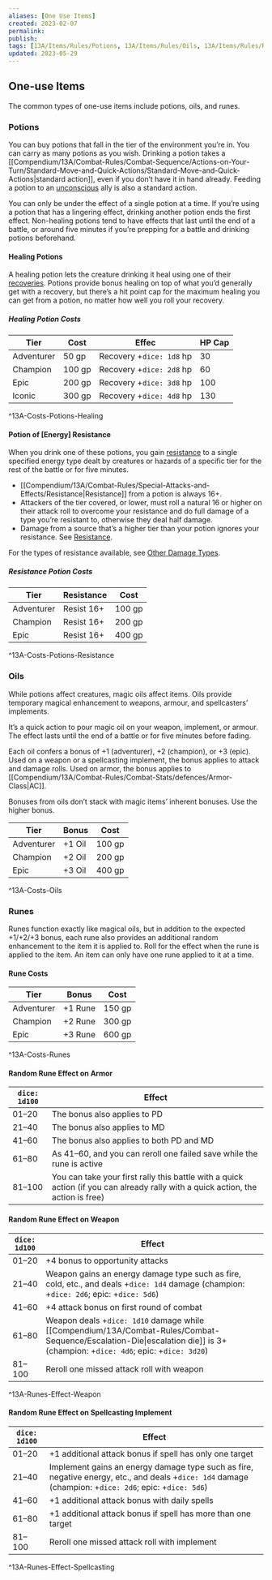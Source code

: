 ```yaml
---
aliases: [One Use Items]
created: 2023-02-07
permalink: 
publish: 
tags: [13A/Items/Rules/Potions, 13A/Items/Rules/Oils, 13A/Items/Rules/Runes, 13A/Items/Rules/One-Use]
updated: 2023-05-29
---
```


## One-use Items

The common types of one-use items include potions, oils, and runes.

### Potions

You can buy potions that fall in the tier of the environment you’re in. You can carry as many potions as you wish. Drinking a potion takes a [[Compendium/13A/Combat-Rules/Combat-Sequence/Actions-on-Your-Turn/Standard-Move-and-Quick-Actions/Standard-Move-and-Quick-Actions|standard action]], even if you don’t have it in hand already. Feeding a potion to an [unconscious](Compendium/13A/Combat-Rules/Damage-and-Healing/Unconscious.md) ally is also a standard action.

You can only be under the effect of a single potion at a time. If you’re using a potion that has a lingering effect, drinking another potion ends the first effect. Non-healing potions tend to have effects that last until the end of a battle, or around five minutes if you’re prepping for a battle and drinking potions beforehand.

#### Healing Potions

A healing potion lets the creature drinking it heal using one of their [recoveries](Compendium/13A/Combat-Rules/Damage-and-Healing/Recoveries.md). Potions provide bonus healing on top of what you’d generally get with a recovery, but there’s a hit point cap for the maximum healing you can get from a potion, no matter how well you roll your recovery.

##### Healing Potion Costs

| Tier       | Cost   | Effec            | HP Cap |
| ---------- | ------ | ---------------- | ------ |
| Adventurer | 50 gp  | Recovery +`dice: 1d8` hp | 30     |
| Champion   | 100 gp | Recovery +`dice: 2d8` hp | 60     |
| Epic       | 200 gp | Recovery +`dice: 3d8` hp | 100    |
| Iconic     | 300 gp | Recovery +`dice: 4d8` hp | 130    |      
^13A-Costs-Potions-Healing

#### Potion of [Energy] Resistance

When you drink one of these potions, you gain [resistance](Compendium/13A/Combat-Rules/Special-Attacks-and-Effects/Resistance.md) to a single specified energy type dealt by creatures or hazards of a specific tier for the rest of the battle or for five minutes. 
- [[Compendium/13A/Combat-Rules/Special-Attacks-and-Effects/Resistance|Resistance]] from a potion is always 16+. 
- Attackers of the tier covered, or lower, must roll a natural 16 or higher on their attack roll to overcome your resistance and do full damage of a type you’re resistant to, otherwise they deal half damage. 
- Damage from a source that’s a higher tier than your potion ignores your resistance. See [Resistance](Compendium/13A/Combat-Rules/Special-Attacks-and-Effects/Resistance.md). 

For the types of resistance available, see [Other Damage Types](Compendium/13A/Combat-Rules/Combat-Stats/Other-Damage-Types.md).

##### Resistance Potion Costs

| Tier | Resistance | Cost   |
| ---- | ---------- | ------ |
| Adventurer     | Resist 16+ | 100 gp |
| Champion      | Resist 16+ | 200 gp |
|   Epic   | Resist 16+ | 400 gp |      
^13A-Costs-Potions-Resistance

### Oils

While potions affect creatures, magic oils affect items. Oils provide temporary magical enhancement to weapons, armour, and spellcasters’ implements.

It’s a quick action to pour magic oil on your weapon, implement, or armour. The effect lasts until the end of a battle or for five minutes before fading.

Each oil confers a bonus of +1 (adventurer), +2 (champion), or +3 (epic). Used on a weapon or a spellcasting implement, the bonus applies to attack and damage rolls. Used on armor, the bonus applies to [[Compendium/13A/Combat-Rules/Combat-Stats/defences/Armor-Class|AC]].

Bonuses from oils don’t stack with magic items’ inherent bonuses. Use the higher bonus.

| Tier 	| Bonus 	| Cost 	|  
|---	|---	|---	|  
| Adventurer 	| +1 Oil 	| 100 gp 	|  
| Champion 	| +2 Oil 	| 200 gp 	|  
| Epic 	| +3 Oil 	| 400 gp 	|  
^13A-Costs-Oils

### Runes

Runes function exactly like magical oils, but in addition to the expected +1/+2/+3 bonus, each rune also provides an additional random enhancement to the item it is applied to. Roll for the effect when the rune is applied to the item. An item can only have one rune applied to it at a time.

#### Rune Costs

| Tier 	| Bonus 	| Cost 	|  
|---	|---	|---	|  
| Adventurer 	| +1 Rune 	| 150 gp 	|  
| Champion 	| +2 Rune 	| 300 gp 	|  
| Epic 	| +3 Rune 	| 600 gp  	|  
^13A-Costs-Runes

#### Random Rune Effect on Armor

| `dice: 1d100` 	| Effect 	|  
|---	|---	|  
| 01–20 	| The bonus also applies to PD 	|  
| 21–40 	| The bonus also applies to MD 	|  
| 41–60 	| The bonus also applies to both PD and MD 	|  
| 61–80 	| As 41–60, and you can reroll one failed save while the rune is active 	|  
| 81–100 	| You can take your first rally this battle with a quick action (if you can already rally with a quick action, the action is free) 	|

#### Random Rune Effect on Weapon

| `dice: 1d100` 	| Effect 	|  
|---	|---	|  
| 01–20 	| +4 bonus to opportunity attacks 	|  
| 21–40 	| Weapon gains an energy damage type such as fire, cold, etc., and deals +`dice: 1d4` damage (champion: +`dice: 2d6`; epic: +`dice: 5d6`) 	|  
| 41–60 	| +4 attack bonus on first round of combat 	|  
| 61–80 	| Weapon deals +`dice: 1d10` damage while [[Compendium/13A/Combat-Rules/Combat-Sequence/Escalation-Die\|escalation die]] is 3+ (champion: +`dice: 4d6`; epic: +`dice: 3d20`) 	|  
| 81–100 | Reroll one missed attack roll with weapon |  
^13A-Runes-Effect-Weapon

#### Random Rune Effect on Spellcasting Implement

| `dice: 1d100` 	| Effect 	|  
|---	|---	|  
| 01–20 	| +1 additional attack bonus if spell has only one target 	|  
| 21–40 	| Implement gains an energy damage type such as fire, negative energy, etc., and deals +`dice: 1d4` damage (champion: +`dice: 2d6`; epic: +`dice: 5d6`) 	|  
| 41–60 	| +1 additional attack bonus with daily spells 	|  
| 61–80 	| +1 additional attack bonus if spell has more than one target 	|  
| 81–100 	| Reroll one missed attack roll with implement 	|  
^13A-Runes-Effect-Spellcasting
